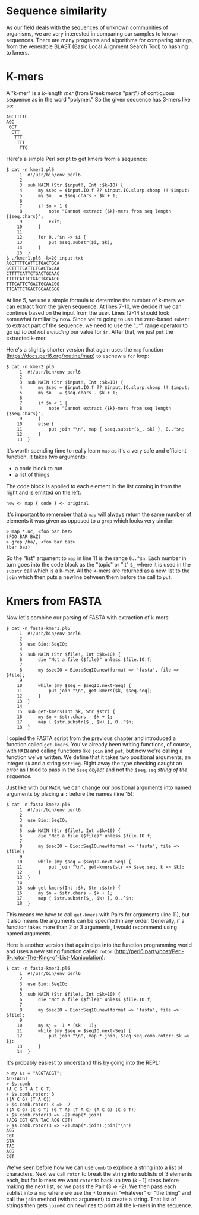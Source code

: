 # Sequence similarity

As our field deals with the sequences of unknown communities of organisms, we are very interested in comparing our samples to known sequences.  There are many programs and algorithms for comparing strings, from the venerable BLAST (Basic Local Alignment Search Tool) to hashing to kmers.  

# K-mers

A "k-mer" is a *k*-length *mer* (from Greek *meros* "part") of contiguous sequence as in the word "polymer."  So the given sequence has 3-mers like so:

```
AGCTTTTC
AGC
 GCT
  CTT
   TTT
    TTT
     TTC
```

Here's a simple Perl script to get kmers from a sequence:

```
$ cat -n kmer1.pl6
     1 	#!/usr/bin/env perl6
     2
     3 	sub MAIN (Str $input!, Int :$k=10) {
     4 	    my $seq = $input.IO.f ?? $input.IO.slurp.chomp !! $input;
     5 	    my $n   = $seq.chars - $k + 1;
     6
     7 	    if $n < 1 {
     8 	        note "Cannot extract {$k}-mers from seq length {$seq.chars}";
     9 	        exit;
    10 	    }
    11
    12 	    for 0..^$n -> $i {
    13 	        put $seq.substr($i, $k);
    14 	    }
    15 	}
$ ./kmer1.pl6 -k=20 input.txt
AGCTTTTCATTCTGACTGCA
GCTTTTCATTCTGACTGCAA
CTTTTCATTCTGACTGCAAC
TTTTCATTCTGACTGCAACG
TTTCATTCTGACTGCAACGG
TTCATTCTGACTGCAACGGG
```

At line 5, we use a simple formula to determine the number of k-mers we can extract from the given sequence.  At lines 7-10, we decide if we can continue based on the input from the user.  Lines 12-14 should look somewhat familiar by now.  Since we're going to use the zero-based ```substr``` to extract part of the sequence, we need to use the "..^" range operator to go *up to but not including* our value for ```$n```.  After that, we just ```put``` the extracted k-mer.

Here's a slightly shorter version that again uses the ```map``` function (https://docs.perl6.org/routine/map) to eschew a ```for``` loop:

```
$ cat -n kmer2.pl6
     1 	#!/usr/bin/env perl6
     2
     3 	sub MAIN (Str $input!, Int :$k=10) {
     4 	    my $seq = $input.IO.f ?? $input.IO.slurp.chomp !! $input;
     5 	    my $n   = $seq.chars - $k + 1;
     6
     7 	    if $n < 1 {
     8 	        note "Cannot extract {$k}-mers from seq length {$seq.chars}";
     9 	    }
    10 	    else {
    11 	        put join "\n", map { $seq.substr($_, $k) }, 0..^$n;
    12 	    }
    13 	}
```

It's worth spending time to really learn ```map``` as it's a very safe and efficient function.  It takes two arguments:

* a code block to run
* a list of things

The code block is applied to each element in the list coming in from the right and is emitted on the left:

```
new <- map { code } <- original
```

It's important to remember that a ```map``` will always return the same number of elements it was given as opposed to a ```grep``` which looks very similar:

```
> map *.uc, <foo bar baz>
(FOO BAR BAZ)
> grep /ba/, <foo bar baz>
(bar baz)
```

So the "list" argument to ```map``` in line 11 is the range ```0..^$n```.  Each number in turn goes into the code block as the "topic" or "it" ```$_``` where it is used in the ```substr``` call which is a k-mer.  All the k-mers are returned as a new list to the ```join``` which then puts a newline between them before the call to ```put```.

# Kmers from FASTA

Now let's combine our parsing of FASTA with extraction of k-mers:

```
$ cat -n fasta-kmer1.pl6
     1 	#!/usr/bin/env perl6
     2
     3 	use Bio::SeqIO;
     4
     5 	sub MAIN (Str $file!, Int :$k=10) {
     6 	    die "Not a file ($file)" unless $file.IO.f;
     7
     8 	    my $seqIO = Bio::SeqIO.new(format => 'fasta', file => $file);
     9
    10 	    while (my $seq = $seqIO.next-Seq) {
    11 	        put join "\n", get-kmers($k, $seq.seq);
    12 	    }
    13 	}
    14
    15 	sub get-kmers(Int $k, Str $str) {
    16 	    my $n = $str.chars - $k + 1;
    17 	    map { $str.substr($_, $k) }, 0..^$n;
    18 	}
```

I copied the FASTA script from the previous chapter and introduced a function called ```get-kmers```.  You've already been writing functions, of course, with ```MAIN``` and calling functions like ```join``` and ```put```, but now we're calling a function we've written.  We define that it takes two positional arguments, an integer ```$k``` and a string ```$string```.  Right away the type checking caught an error as I tried to pass in the ```$seq``` *object* and not the ```$seq.seq``` *string of the sequence.*  

Just like with our ```MAIN```, we can change our positional arguments into named arguments by placing a ```:``` before the names (line 15):

```
$ cat -n fasta-kmer2.pl6
     1 	#!/usr/bin/env perl6
     2
     3 	use Bio::SeqIO;
     4
     5 	sub MAIN (Str $file!, Int :$k=10) {
     6 	    die "Not a file ($file)" unless $file.IO.f;
     7
     8 	    my $seqIO = Bio::SeqIO.new(format => 'fasta', file => $file);
     9
    10 	    while (my $seq = $seqIO.next-Seq) {
    11 	        put join "\n", get-kmers(str => $seq.seq, k => $k);
    12 	    }
    13 	}
    14
    15 	sub get-kmers(Int :$k, Str :$str) {
    16 	    my $n = $str.chars - $k + 1;
    17 	    map { $str.substr($_, $k) }, 0..^$n;
    18 	}
```

This means we have to call ```get-kmers``` with Pairs for arguments (line 11), but it also means the arguments can be specified in any order.  Generally, if a function takes more than 2 or 3 arguments, I would recommend using named arguments.

Here is another version that again dips into the function programming world and uses a new string function called ```rotor``` (http://perl6.party/post/Perl-6-.rotor-The-King-of-List-Manipulation):

```
$ cat -n fasta-kmer3.pl6
     1 	#!/usr/bin/env perl6
     2
     3 	use Bio::SeqIO;
     4
     5 	sub MAIN (Str $file!, Int :$k=10) {
     6 	    die "Not a file ($file)" unless $file.IO.f;
     7
     8 	    my $seqIO = Bio::SeqIO.new(format => 'fasta', file => $file);
     9
    10 	    my $j = -1 * ($k - 1);
    11 	    while (my $seq = $seqIO.next-Seq) {
    12 	        put join "\n", map *.join, $seq.seq.comb.rotor: $k => $j;
    13 	    }
    14 	}
```

It's probably easiest to understand this by going into the REPL:

```
> my $s = "ACGTACGT";
ACGTACGT
> $s.comb
(A C G T A C G T)
> $s.comb.rotor: 3
((A C G) (T A C))
> $s.comb.rotor: 3 => -2
((A C G) (C G T) (G T A) (T A C) (A C G) (C G T))
> $s.comb.rotor(3 => -2).map(*.join)
(ACG CGT GTA TAC ACG CGT)
> $s.comb.rotor(3 => -2).map(*.join).join("\n")
ACG
CGT
GTA
TAC
ACG
CGT
```

We've seen before how we can use ```comb``` to explode a string into a list of characters.  Next we call ```rotor``` to break the string into sublists of 3 elements each, but for k-mers we want ```rotor``` to back up two (*k* - 1) steps before making the next list, so we pass the Pair (3 => -2).  We then pass each sublist into a ```map``` where we use the ```*``` to mean "whatever" or "the thing" and call the ```join``` method (with no argument) to create a string.  That list of strings then gets ```join```ed on newlines to print all the k-mers in the sequence.